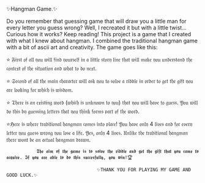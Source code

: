 ✨Hangman Game.✨

Do you remember that guessing game that will draw you a little man for every letter you guess wrong? Well, I recreated it but with a little twist... Curious how it works? Keep reading! This project is a game that I created with what I knew about hangman. I combined the traditional hangman game with a bit of ascii art and creativity. The game goes like this:

⭐️ 𝔉𝔦𝔯𝔰𝔱 𝔬𝔣 𝔞𝔩𝔩 𝔶𝔬𝔲 𝔴𝔦𝔩𝔩 𝔣𝔦𝔫𝔡 𝔶𝔬𝔲𝔯𝔰𝔢𝔩𝔣 𝔦𝔫 𝔞 𝔩𝔦𝔱𝔱𝔩𝔢 𝔰𝔱𝔬𝔯𝔶 𝔩𝔦𝔫𝔢 𝔱𝔥𝔞𝔱 𝔴𝔦𝔩𝔩 𝔪𝔞𝔨𝔢 𝔶𝔬𝔲 𝔲𝔫𝔡𝔢𝔯𝔰𝔱𝔞𝔫𝔡 𝔱𝔥𝔢 𝔠𝔬𝔫𝔱𝔢𝔵𝔱 𝔬𝔣 𝔱𝔥𝔢 𝔰𝔦𝔱𝔲𝔞𝔱𝔦𝔬𝔫 𝔞𝔫𝔡 𝔴𝔥𝔞𝔱 𝔱𝔬 𝔡𝔬 𝔫𝔢𝔵𝔱.

⭐️ 𝔖𝔢𝔠𝔬𝔫𝔡 𝔬𝔣 𝔞𝔩𝔩 𝔱𝔥𝔢 𝔪𝔞𝔦𝔫 𝔠𝔥𝔞𝔯𝔞𝔠𝔱𝔢𝔯 𝔴𝔦𝔩𝔩 𝔞𝔰𝔨 𝔶𝔬𝔲 𝔱𝔬 𝔰𝔬𝔩𝔳𝔢 𝔞 𝔯𝔦𝔡𝔡𝔩𝔢 𝔦𝔫 𝔬𝔯𝔡𝔢𝔯 𝔱𝔬 𝔤𝔢𝔱 𝔱𝔥𝔢 𝔤𝔦𝔣𝔱 𝔶𝔬𝔲 𝔞𝔯𝔢 𝔩𝔬𝔬𝔨𝔦𝔫𝔤 𝔣𝔬𝔯 𝔴𝔥𝔦𝔠𝔥 𝔦𝔰 𝔴𝔦𝔰𝔡𝔬𝔪.

⭐️ 𝔗𝔥𝔢𝔯𝔢 𝔦𝔰 𝔞𝔫 𝔢𝔵𝔦𝔰𝔱𝔦𝔫𝔤 𝔴𝔬𝔯𝔡 (𝔴𝔥𝔦𝔠𝔥 𝔦𝔰 𝔲𝔫𝔨𝔫𝔬𝔴𝔫 𝔱𝔬 𝔶𝔬𝔲) 𝔱𝔥𝔞𝔱 𝔶𝔬𝔲 𝔴𝔦𝔩𝔩 𝔥𝔞𝔳𝔢 𝔱𝔬 𝔤𝔲𝔢𝔰𝔰. 𝔜𝔬𝔲 𝔴𝔦𝔩𝔩 𝔡𝔬 𝔱𝔥𝔦𝔰 𝔟𝔶 𝔤𝔲𝔢𝔰𝔰𝔦𝔫𝔤 𝔩𝔢𝔱𝔱𝔢𝔯𝔰 𝔱𝔥𝔞𝔱 𝔶𝔬𝔲 𝔱𝔥𝔦𝔫𝔨 𝔣𝔬𝔯𝔪𝔰 𝔭𝔞𝔯𝔱 𝔬𝔣 𝔱𝔥𝔢 𝔴𝔬𝔯𝔡.

⭐️ℌ𝔢𝔯𝔢 𝔦𝔰 𝔴𝔥𝔢𝔯𝔢 𝔱𝔯𝔞𝔡𝔦𝔱𝔦𝔬𝔫𝔞𝔩 𝔥𝔞𝔫𝔤𝔪𝔞𝔫 𝔠𝔬𝔪𝔢𝔰 𝔦𝔫𝔱𝔬 𝔭𝔩𝔞𝔠𝔢! 𝔜𝔬𝔲 𝔥𝔞𝔳𝔢 𝔬𝔫𝔩𝔶 4 𝔩𝔦𝔳𝔢𝔰 𝔞𝔫𝔡 𝔣𝔬𝔯 𝔢𝔳𝔢𝔯𝔶 𝔩𝔢𝔱𝔱𝔢𝔯 𝔶𝔬𝔲 𝔤𝔲𝔢𝔰𝔰 𝔴𝔯𝔬𝔫𝔤 𝔶𝔬𝔲 𝔩𝔬𝔰𝔢 𝔞 𝔩𝔦𝔣𝔢. 𝔜𝔢𝔰, 𝔬𝔫𝔩𝔶 4 𝔩𝔦𝔳𝔢𝔰. 𝔘𝔫𝔩𝔦𝔨𝔢 𝔱𝔥𝔢 𝔱𝔯𝔞𝔡𝔦𝔱𝔦𝔬𝔫𝔞𝔩 𝔥𝔞𝔫𝔤𝔪𝔞𝔫 𝔱𝔥𝔢𝔯𝔢 𝔴𝔬𝔫𝔱 𝔟𝔢 𝔞𝔫 𝔞𝔠𝔱𝔲𝔞𝔩 𝔥𝔞𝔫𝔤𝔪𝔞𝔫 𝔡𝔯𝔞𝔴𝔫.

               𝕿𝖍𝖊 𝖆𝖎𝖒 𝖔𝖋 𝖙𝖍𝖊 𝖌𝖆𝖒𝖊 𝖎𝖘 𝖙𝖔 𝖘𝖔𝖑𝖛𝖊 𝖙𝖍𝖊 𝖗𝖎𝖉𝖉𝖑𝖊 𝖆𝖓𝖉 𝖌𝖊𝖙 𝖙𝖍𝖊 𝖌𝖎𝖋𝖙 𝖙𝖍𝖆𝖙 𝖞𝖔𝖚 𝖈𝖆𝖒𝖊 𝖙𝖔 𝖆𝖈𝖖𝖚𝖎𝖗𝖊. 𝕴𝖋 𝖞𝖔𝖚 𝖆𝖗𝖊 𝖆𝖇𝖑𝖊 𝖙𝖔 𝖉𝖔 𝖙𝖍𝖎𝖘 𝖘𝖚𝖈𝖈𝖊𝖘𝖋𝖚𝖑𝖑𝖞, 𝖞𝖔𝖚 𝖜𝖎𝖓!🏆

                                     ✨𝚃𝙷𝙰𝙽𝙺 𝚈𝙾𝚄 𝙵𝙾𝚁 𝙿𝙻𝙰𝚈𝙸𝙽𝙶 𝙼𝚈 𝙶𝙰𝙼𝙴 𝙰𝙽𝙳 𝙶𝙾𝙾𝙳 𝙻𝚄𝙲𝙺.✨
